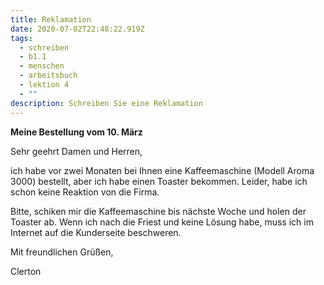 ```yaml
---
title: Reklamation
date: 2020-07-02T22:48:22.919Z
tags:
  - schreiben
  - b1.1
  - menschen
  - arbeitsbuch
  - lektion 4
  - ""
description: Schreiben Sie eine Reklamation
---
```

**Meine Bestellung vom 10. März**

Sehr geehrt Damen und Herren,

ich habe vor zwei Monaten bei Ihnen eine Kaffeemaschine (Modell Aroma 3000) bestellt, aber ich habe einen Toaster bekommen. Leider, habe ich schon keine Reaktion von die Firma. 

Bitte, schiken mir die Kaffeemaschine bis nächste Woche und holen der Toaster ab. Wenn ich nach die Friest und keine Lösung habe, muss ich im Internet auf die Kunderseite beschweren.

Mit freundlichen Grüßen,

Clerton